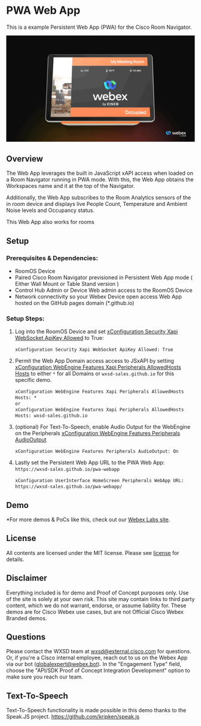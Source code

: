 # PWA Web App

This is a example Persistent Web App (PWA) for the Cisco Room Navigator.

![PWA-WebApp](images/PWA%20WebApp.gif)

## Overview

The Web App leverages the built in JavaScript xAPI access when loaded on a Room Navigator running in PWA mode. With this, the Web App obtains the Workspaces name and it at the top of the Navigator. 

Additionally, the Web App subscribes to the Room Analytics sensors of the in room device and displays live People Count, Temperature and Ambient Noise levels and Occupancy status.

This Web App also works for rooms 


## Setup

### Prerequisites & Dependencies: 

- RoomOS Device
- Paired Cisco Room Navigator previsioned in Persistent Web App mode ( Either Wall Mount or Table Stand version )
- Control Hub Admin or Device Web admin access to the RoomOS Device
- Network connectivity so your Webex Device open access Web App hosted on the GitHub pages domain (*.github.io)

### Setup Steps:

1. Log into the RoomOS Device and set [xConfiguration Security Xapi WebSocket ApiKey Allowed](https://roomos.cisco.com/xapi/Configuration.Security.Xapi.WebSocket.ApiKey.Allowed/) to True:
    ```
    xConfiguration Security Xapi WebSocket ApiKey Allowed: True
    ```
2. Permit the Web App Domain access access to JSxAPI by setting [xConfiguration WebEngine Features Xapi Peripherals AllowedHosts Hosts](https://roomos.cisco.com/xapi/Configuration.WebEngine.Features.Xapi.Peripherals.AllowedHosts.Hosts/) to either ``*`` for all Domains or ``wxsd-sales.github.io`` for this specific demo.

    ```
    xConfiguration WebEngine Features Xapi Peripherals AllowedHosts Hosts: *
    or
    xConfiguration WebEngine Features Xapi Peripherals AllowedHosts Hosts: wxsd-sales.github.io
    ```
3. (optional) For Text-To-Speech, enable Audio Output for the WebEngine on the Peripherals [xConfiguration WebEngine Features Peripherals AudioOutput](https://roomos.cisco.com/xapi/Configuration.WebEngine.Features.Peripherals.AudioOutput/)
    ```
    xConfiguration WebEngine Features Peripherals AudioOutput: On
    ```

3. Lastly set the Persistent Web App URL to the PWA Web App: ``https://wxsd-sales.github.io/pwa-webapp``
    ```
    xConfiguration UserInterface HomeScreen Peripherals WebApp URL: https://wxsd-sales.github.io/pwa-webapp/
    ```
    
## Demo

*For more demos & PoCs like this, check out our [Webex Labs site](https://collabtoolbox.cisco.com/webex-labs).

## License

All contents are licensed under the MIT license. Please see [license](LICENSE) for details.


## Disclaimer

Everything included is for demo and Proof of Concept purposes only. Use of the site is solely at your own risk. This site may contain links to third party content, which we do not warrant, endorse, or assume liability for. These demos are for Cisco Webex use cases, but are not Official Cisco Webex Branded demos.


## Questions
Please contact the WXSD team at [wxsd@external.cisco.com](mailto:wxsd@external.cisco.com?subject=pwa-webapp) for questions. Or, if you're a Cisco internal employee, reach out to us on the Webex App via our bot (globalexpert@webex.bot). In the "Engagement Type" field, choose the "API/SDK Proof of Concept Integration Development" option to make sure you reach our team. 


## Text-To-Speech
Text-To-Speech functionality is made possible in this demo thanks to the Speak.JS project.
https://github.com/kripken/speak.js